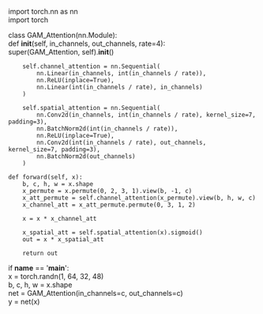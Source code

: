 import torch.nn as nn  
import torch  


class GAM_Attention(nn.Module):  
    def __init__(self, in_channels, out_channels, rate=4):  
        super(GAM_Attention, self).__init__()  

        self.channel_attention = nn.Sequential(  
            nn.Linear(in_channels, int(in_channels / rate)),  
            nn.ReLU(inplace=True),  
            nn.Linear(int(in_channels / rate), in_channels)  
        )  
      
        self.spatial_attention = nn.Sequential(  
            nn.Conv2d(in_channels, int(in_channels / rate), kernel_size=7, padding=3),  
            nn.BatchNorm2d(int(in_channels / rate)),  
            nn.ReLU(inplace=True),  
            nn.Conv2d(int(in_channels / rate), out_channels, kernel_size=7, padding=3),  
            nn.BatchNorm2d(out_channels)  
        )  
      
    def forward(self, x):  
        b, c, h, w = x.shape  
        x_permute = x.permute(0, 2, 3, 1).view(b, -1, c)  
        x_att_permute = self.channel_attention(x_permute).view(b, h, w, c)  
        x_channel_att = x_att_permute.permute(0, 3, 1, 2)  
      
        x = x * x_channel_att  
      
        x_spatial_att = self.spatial_attention(x).sigmoid()  
        out = x * x_spatial_att  
      
        return out  

  

if __name__ == '__main__':  
    x = torch.randn(1, 64, 32, 48)  
    b, c, h, w = x.shape  
    net = GAM_Attention(in_channels=c, out_channels=c)  
    y = net(x)  
